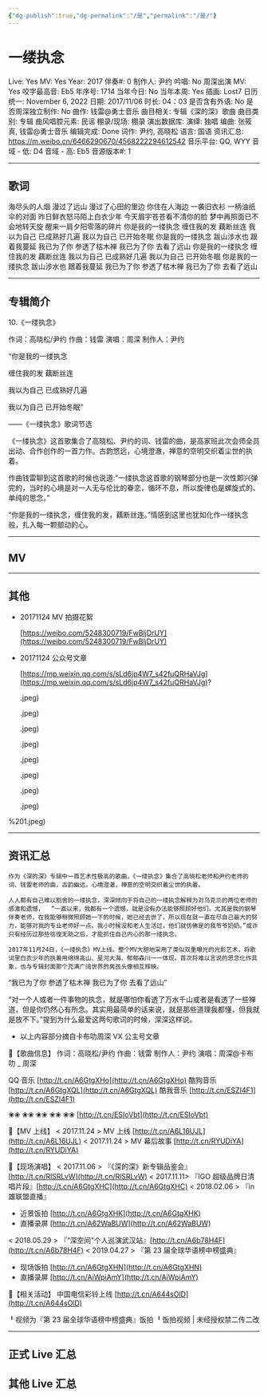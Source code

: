 ```yaml
---
{"dg-publish":true,"dg-permalink":"/是","permalink":"/是/"}
---
```



# 一缕执念

Live: Yes
MV: Yes
Year: 2017
伴奏#: 0
制作人: 尹约
吟唱: No
周深出演 MV: Yes
咬字最高音: Eb5
年序号: 1714
当年今日: No
当年本周: Yes
插画: Lost7
日历统一: November 6, 2022
日期: 2017/11/06
时长: 04：03
是否含有外语: No
是否周深独立制作: No
曲作: 钱雷@勇士音乐
曲目相关: 专辑《深的深》歌曲
曲目类别: 专辑
曲风唱腔元素: 民谣
棚录/现场: 棚录
演出数据库:
演绎: 独唱
编曲: 张筱真, 钱雷@勇士音乐
编辑完成: Done
词作: 尹约, 高晓松
语言: 国语
资讯汇总: https://m.weibo.cn/6466290670/4568222294612542
音乐平台: QQ, WYY
音域 - 低: D4
音域 - 高: Eb5
音源版本#: 1

---

## 歌词

海尽头的人烟
漫过了远山
漫过了心田的里边
你住在人海边
一袭旧衣衫
一柄油纸伞的对面
昨日鲜衣怒马陌上白衣少年
今天眉宇苍苍看不清你的脸
梦中再照面已不会地转天旋
醒来一肩夕阳零落的碎片
你是我的一缕执念
缠住我的发 藕断丝连
我以为自己 已成熟好几遍
我以为自己 已开始冬眠
你是我的一缕执念
跋山涉水也 跟着我蔓延
我已为了你 参透了枯木禅
我已为了你 去看了远山
你是我的一缕执念
缠住我的发 藕断丝连
我以为自己 已成熟好几遍
我以为自己 已开始冬眠
你是我的一缕执念
跋山涉水也 跟着我蔓延
我已为了你 参透了枯木禅
我已为了你 去看了远山

---

## 专辑简介

10.《一缕执念》

作词：高晓松/尹约 作曲：钱雷 演唱：周深 制作人：尹约

“你是我的一缕执念

缠住我的发 藕断丝连

我以为自己 已成熟好几遍

我以为自己 已开始冬眠”

——《一缕执念》歌词节选

《一缕执念》这首歌集合了高晓松、尹约的词、钱雷的曲，是高家班此次会师全员出动、合作创作的一首力作。古韵悠远，心境澄澈，禅意的空明交织着尘世的执着。

作曲钱雷聊到这首歌的时候也说道:”一缕执念这首歌的钢琴部分也是一次性即兴弹完的，当时的心境是对一人无与伦比的眷恋，循环不息，所以旋律也是螺旋式的、单纯的思念。”

“你是我的一缕执念，缠住我的发，藕断丝连。”情感到这里也犹如化作一缕执念般，扎入每一颗颤动的心。

---

## MV

---

## 其他

- 20171124 MV 拍摄花絮

    [https://weibo.com/5248300719/FwBljDrUY](https://weibo.com/5248300719/FwBljDrUY)

- 20171124 公众号文章

    [https://mp.weixin.qq.com/s/sLd6jp4W7_s42fuQRHaVJg](https://mp.weixin.qq.com/s/sLd6jp4W7_s42fuQRHaVJg)?

    .jpeg)

    .jpeg)

    .jpeg)

    .jpeg)

    .jpeg)

    .jpeg)

    .jpeg)

    .jpeg)

%201.jpeg)

---

## 资讯汇总

    作为《深的深》专辑中一首艺术性极高的歌曲，《一缕执念》集合了高晓松老师和尹约老师的词、钱雷老师的曲，古韵幽远，心境澄澈，禅意的空明交织着尘世的执着。

    人人都有自己难以割舍的一缕执念，深深倾向于将自己的一缕执念解释为对乌克兰的两位老师的感激和遗憾，  “一直以来，我都有一个遗憾，就是没有办法能够照顾好他们。尤其是我的钢琴伴奏老师，在我能够稍微照顾她一下的时候，她已经去世了，所以现在就一直在尽自己最大的努力，能够对我的专业老师好一点。我小时候没和老人生活过，他们就仿佛是的我爷爷奶奶。”或许只有经历过那些彷徨无助之后，才能抓住自己内心的那一缕执念。

    2017年11月24日，《一缕执念》MV上线。整个MV大胆地采用了类似双重曝光的光影艺术，将歌词里白衣少年的执着用绵绵高山、星河大海、郁郁森川一一体现。首次将难以言说的思念化作具象，也与专辑封面那个充满广阔世界的男孩头像相互辉映。

   “我已为了你 参透了枯木禅
    我已为了你 去看了远山”

   “对一个人或者一件事物的执念，就是哪怕你看透了万水千山或者是看透了一些禅道，但是你仍然心有所念。其实用最简单的话来说，就是那些道理我都懂，但我就是放不下。”提到为什么最爱这两句歌词的时候，深深这样说。

- 以上内容部分摘自卡布叻周深 VX 公主号文章

💙【歌曲信息】
作词：高晓松/尹约
作曲：钱雷
制作人：尹约
演唱：周深@卡布叻 _ 周深

QQ 音乐 [http://t.cn/A6GtgXHo](http://t.cn/A6GtgXHo)
酷狗音乐 [http://t.cn/A6GtgXQL](http://t.cn/A6GtgXQL)
酷我音乐 [http://t.cn/ESZI4F1](http://t.cn/ESZI4F1)

❀❀ ❀❀ ❀❀ ❀❀ ❀❀
[http://t.cn/ESIoVbt](http://t.cn/ESIoVbt)

🔮【MV 上线】
< 2017.11.24 > MV 上线 [http://t.cn/A6L16UJL](http://t.cn/A6L16UJL)
< 2017.11.24 > MV 幕后故事 [http://t.cn/RYUDiYA](http://t.cn/RYUDiYA)

🔮【现场演唱】
< 2017.11.06 >
『《深的深》新专辑品鉴会』[http://t.cn/RlSRLvW](http://t.cn/RlSRLvW)
< 2017.11.11>
『IGO 超级品牌日清唱片段』[http://t.cn/A6GtgXHC](http://t.cn/A6GtgXHC)
< 2018.02.06 >
『in 雄联盟直播』

- 近景饭拍 [http://t.cn/A6GtgXHK](http://t.cn/A6GtgXHK)
- 直播录屏 [http://t.cn/A62WaBUW](http://t.cn/A62WaBUW)

< 2018.05.29 >
『“深空间”个人巡演武汉站』[http://t.cn/A6b78H4F](http://t.cn/A6b78H4F)
< 2019.04.27 >
『第 23 届全球华语榜中榜盛典』

- 现场饭拍 [http://t.cn/A6GtgXHN](http://t.cn/A6GtgXHN)
- 直播录屏 [http://t.cn/AiWpiAmY](http://t.cn/AiWpiAmY)

🔮【相关活动】
中国电信彩铃上线 [http://t.cn/A644sOlD](http://t.cn/A644sOlD)

╹视频为『第 23 届全球华语榜中榜盛典』饭拍
╹饭拍视频 | 未经授权禁二传二改

---

## 正式 Live 汇总

## 其他 Live 汇总
